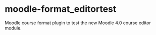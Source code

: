 # moodle-format_editortest
Moodle course format plugin to test the new Moodle 4.0 course editor module.
